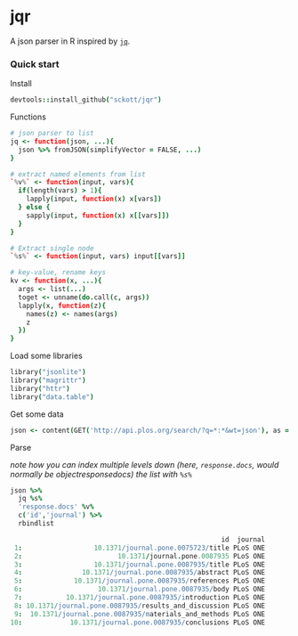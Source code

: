 jqr
========

A json parser in R inspired by [`jq`]().

### Quick start

Install

```coffee
devtools::install_github("sckott/jqr")
```

Functions

```coffee
# json parser to list
jq <- function(json, ...){
  json %>% fromJSON(simplifyVector = FALSE, ...)
}

# extract named elements from list
`%v%` <- function(input, vars){
  if(length(vars) > 1){
    lapply(input, function(x) x[vars])
  } else {
    sapply(input, function(x) x[[vars]])
  }
}

# Extract single node
`%s%` <- function(input, vars) input[[vars]]

# key-value, rename keys
kv <- function(x, ...){
  args <- list(...)
  toget <- unname(do.call(c, args))
  lapply(x, function(z){
    names(z) <- names(args)
    z
  })
}
```

Load some libraries

```coffee
library("jsonlite")
library("magrittr")
library("httr")
library("data.table")
```

Get some data

```coffee
json <- content(GET('http://api.plos.org/search/?q=*:*&wt=json'), as = "text")
```

Parse

_note how you can index multiple levels down (here, `response.docs`, would normally be object$response$docs) the list with `%s%`_

```coffee
json %>%
  jq %s%
  'response.docs' %v%
  c('id','journal') %>%
  rbindlist
```

```coffee
                                                     id  journal
 1:                  10.1371/journal.pone.0075723/title PLoS ONE
 2:                        10.1371/journal.pone.0087935 PLoS ONE
 3:                  10.1371/journal.pone.0087935/title PLoS ONE
 4:               10.1371/journal.pone.0087935/abstract PLoS ONE
 5:             10.1371/journal.pone.0087935/references PLoS ONE
 6:                   10.1371/journal.pone.0087935/body PLoS ONE
 7:           10.1371/journal.pone.0087935/introduction PLoS ONE
 8: 10.1371/journal.pone.0087935/results_and_discussion PLoS ONE
 9:  10.1371/journal.pone.0087935/materials_and_methods PLoS ONE
10:            10.1371/journal.pone.0087935/conclusions PLoS ONE
```
